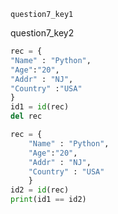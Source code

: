 ```ngMeta
question7_key1
```
question7_key2

```python
rec = {
"Name" : "Python", 
"Age":"20",
"Addr" : "NJ", 
"Country" :"USA"
}
id1 = id(rec)
del rec

rec = {
    "Name" : "Python", 
    "Age":"20", 
    "Addr" : "NJ", 
    "Country" : "USA"
    }
id2 = id(rec)
print(id1 == id2)

```

